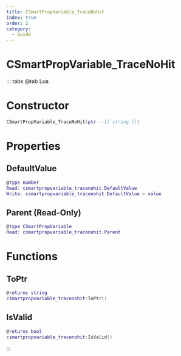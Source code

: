 ```yaml
---
title: CSmartPropVariable_TraceNoHit
index: true
order: 2
category:
  - Guide
---
```


# CSmartPropVariable_TraceNoHit

::: tabs
@tab Lua
# Constructor
```lua
CSmartPropVariable_TraceNoHit(ptr --[[ string ]])
```
# Properties
## DefaultValue 
```lua
@type number
Read: csmartpropvariable_tracenohit.DefaultValue
Write: csmartpropvariable_tracenohit.DefaultValue = value
```
## Parent (Read-Only)
```lua
@type CSmartPropVariable
Read: csmartpropvariable_tracenohit.Parent
```
# Functions
## ToPtr
```lua
@returns string
csmartpropvariable_tracenohit:ToPtr()
```
## IsValid
```lua
@returns bool
csmartpropvariable_tracenohit:IsValid()
```

:::